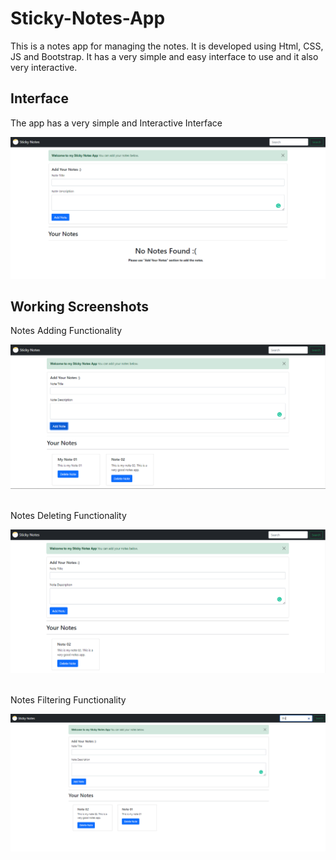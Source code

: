 # Sticky-Notes-App
This is a notes app for managing the notes. It is developed using Html, CSS, JS and Bootstrap. It has a very simple and easy interface to use and it also very interactive.

<div>
<h2>Interface</h2>
<p>The app has a very simple and Interactive Interface</p>
<img src="Screenshots/Screenshot 01.png">
</div>

<div>
<h2>Working Screenshots</h2>
<p>Notes Adding Functionality</p>
<img src="Screenshots/Screenshot 02.png"> <br><br>
<p>Notes Deleting Functionality</p>
<img src="Screenshots/Screenshot 03.png"> <br><br>
<p>Notes Filtering Functionality</p>
<img src="Screenshots/Screenshot 04.png"> <br><br>
</div>
